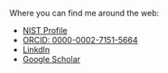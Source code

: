 Where you can find me around the web:
- [NIST Profile](https://www.nist.gov/people/michael-dawson)
- [ORCID: 0000-0002-7151-5664](https://orcid.org/0000-0002-7151-5664)
- [LinkdIn](https://www.linkedin.com/in/mkdjr)
- [Google Scholar](https://scholar.google.com/citations?user=CkKZeSAAAAAJ)

<!--
**MKDJr/mkdjr** is a ✨ _special_ ✨ repository because its `README.md` (this file) appears on your GitHub profile.

Here are some ideas to get you started:

- 🔭 I’m currently working on ...
- 🌱 I’m currently learning ...
- 👯 I’m looking to collaborate on ...
- 🤔 I’m looking for help with ...
- 💬 Ask me about ...
- 📫 How to reach me: ...
- 😄 Pronouns: ...
- ⚡ Fun fact: ...
-->
